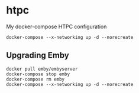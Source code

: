 # htpc
My docker-compose HTPC configuration 


```
docker-compose --x-networking up -d --norecreate
```


## Upgrading Emby
```
docker pull emby/embyserver                      
docker-compose stop emby
docker-compose rm emby
docker-compose --x-networking up -d --norecreate
```